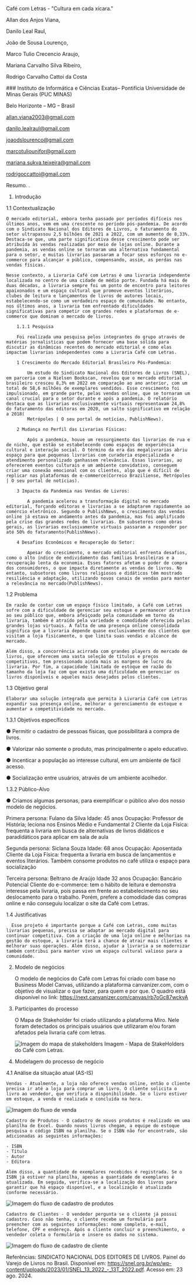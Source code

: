 Café com Letras - "Cultura em cada xícara."

Allan dos Anjos Viana,

Danilo Leal Raul,

João de Sousa Lourenço,

Marco Tulio Crecencio Araujo,

Mariana Carvalho Silva Ribeiro,

Rodrigo Carvalho Cattoi da Costa

​### Instituto de Informática e Ciências Exatas– Pontifícia Universidade de Minas Gerais (PUC MINAS)

Belo Horizonte – MG – Brasil

allan.viana2003@gmail.com

danilo.lealraul@gmail.com

joaodslourenco@gmail.com

marcotuliounifor@gmail.com

mariana.sukva.teixeira@gmail.com

rodrigoccattoi@gmail.com

Resumo. .

1. Introdução

1.1 Contextualização

    O mercado editorial, embora tenha passado por períodos difíceis nos últimos anos, vem em uma crescente no período pós-pandemia. De acordo com o Sindicato Nacional dos Editores de Livros, o faturamento do setor ultrapassou 2,5 bilhões de 2021 a 2022, com um aumento de 8,33%. Destaca-se que, uma parte significativa desse crescimento pode ser atribuída às vendas realizadas por meio de lojas online. Durante a pandemia, as vendas online se tornaram uma alternativa fundamental para o setor, e muitas livrarias passaram a focar seus esforços no e-commerce para alcançar o público, compensando, assim, as perdas nas vendas físicas.

    Nesse contexto, a Livraria Café com Letras é uma livraria independente localizada no centro de uma cidade de médio porte. Fundada há mais de duas décadas, a livraria sempre foi um ponto de encontro para leitores apaixonados e um espaço cultural que promove eventos literários, clubes de leitura e lançamentos de livros de autores locais, estabelecendo-se como um verdadeiro espaço de comunidade. No entanto, nos últimos anos, a livraria tem enfrentado dificuldades significativas para competir com grandes redes e plataformas de e-commerce que dominam o mercado de livros.

        1.1.1 Pesquisa

        Foi realizada uma pesquisa pelos integrantes do grupo através de matérias jornalisticas que podem fornecer uma base sólida para discutir as dinâmicas recentes do mercado editorial e como elas impactam livrarias independentes como a Livraria Café com Letras.

        1 Crescimento do Mercado Editorial Brasileiro Pós-Pandemia:

            Um estudo do Sindicato Nacional dos Editores de Livros (SNEL), em parceria com a Nielsen Bookscan, revelou que o mercado editorial brasileiro cresceu 8,3% em 2022 em comparação ao ano anterior, com um total de 58,6 milhões de exemplares vendidos. Esse crescimento foi impulsionado, em grande parte, pelas vendas online, que se tornaram um canal crucial para o setor durante e após a pandemia. O relatório destaca que as livrarias exclusivamente virtuais representavam 24,8% do faturamento das editoras em 2020, um salto significativo em relação a 2018​(
            Metrópoles | O seu portal de notícias, PublishNews).

        2 Mudança no Perfil das Livrarias Físicas:

            Após a pandemia, houve um ressurgimento das livrarias de rua e de nicho, que estão se estabelecendo como espaços de experiência cultural e interação social. O término da era das megalivrarias abriu espaço para que pequenas livrarias com curadoria especializada e atendimento personalizado ganhassem relevância. Essas livrarias, ao oferecerem eventos culturais e um ambiente convidativo, conseguem criar uma conexão emocional com os clientes, algo que é difícil de replicar nas plataformas de e-commerce​(Correio Braziliense, Metrópoles | O seu portal de notícias).

        3 Impacto da Pandemia nas Vendas de Livros:

            A pandemia acelerou a transformação digital no mercado editorial, forçando editoras e livrarias a se adaptarem rapidamente ao comércio eletrônico. Segundo o PublishNews, o crescimento das vendas online já estava em andamento antes da pandemia, mas foi amplificado pela crise das grandes redes de livrarias. Em subsetores como obras gerais, as livrarias exclusivamente virtuais passaram a responder por até 50% do faturamento​(PublishNews).

        4 Desafios Econômicos e Recuperação do Setor:

            Apesar do crescimento, o mercado editorial enfrenta desafios, como o alto índice de endividamento das famílias brasileiras e a recuperação lenta da economia. Esses fatores afetam o poder de compra dos consumidores, o que impacta diretamente as vendas de livros. No entanto, subsetores como livros religiosos e didáticos têm mostrado resiliência e adaptação, utilizando novos canais de vendas para manter a relevância no mercado​(PublishNews).

1.2 Problema

    Em razão de contar com um espaço físico limitado, a Café com Letras sofre com a dificuldade de gerenciar seu estoque e permanecer atrativa ao seu público que, embora afeiçoado pela comunidade em torno da livraria, também é atraído pela variedade e comodidade oferecida pelas grandes lojas virtuais. A falta de uma presença online consolidada significa que a livraria depende quase exclusivamente dos clientes que visitam a loja fisicamente, o que limita suas vendas e alcance de mercado.

    Além disso, a concorrência acirrada com grandes players do mercado de livros, que oferecem uma vasta seleção de títulos e preços competitivos, tem pressionado ainda mais as margens de lucro da livraria. Por fim, a capacidade limitada de estoque em razão do tamanho da loja faz com que exista uma dificuldade em gerenciar os livros disponíveis e aqueles mais desejados pelos clientes.

1.3 Objetivo geral

    Elaborar uma solução integrada que permita à Livraria Café com Letras expandir sua presença online, melhorar o gerenciamento de estoque e aumentar a competitividade no mercado.

1.3.1 Objetivos específicos

● Permitir o cadastro de pessoas físicas, que possibilitará a compra de livros.

● Valorizar não somente o produto, mas principalmente o apelo educativo.

● Incenticar a população ao interesse cultural, em um ambiente de fácil acesso.

● Socialização entre usuários, através de um ambiente acolhedor.

1.3.2 Público-Alvo

● Criamos algumas personas, para exemplificar o público alvo dos nosso modelo de negócios.

Primera persona: Fulano da Silva
Idade: 45 anos 
Ocupação: Professor de História; leciona nos Ensinos Médio e Fundamental 2
Cliente da Loja Física: frequenta a livraria em busca de alternativas de livros didáticos e paradidáticos para aplicar em sala de aula

Segunda persona: Siclana Souza
Idade: 68 anos
Ocupação: Aposentada
Cliente da Loja Física: frequenta a livraria em busca de lançamentos e eventos literários. Também consome produtos no café utiliza o espaço para socialização

Terceira persona: Beltrano de Araújo
Idade 32 anos
Ocupação: Bancário
Potencial Cliente do e-commerce: tem o hábito de leitura e demonstra interesse pela livraria, pois passa em frente ao estabelecimento no seu deslocamento para o trabalho. Porém, prefere a comodidade das compras online e não conseguiu localizar o site da Café com Letras.

  1.4 Justificativas

      Esse projeto é importante porque a Café com Letras, como muitas livrarias pequenas, precisa se adaptar ao mercado digital para continuar competitiva. Com a criação de uma loja online e melhorias na gestão do estoque, a livraria terá a chance de atrair mais clientes e melhorar suas operações. Além disso, ajudar a livraria a se modernizar também contribui para manter vivo um espaço cultural valioso para a comunidade.

2.  Modelo de negócios

    O modelo de negócios do Café com Letras foi criado com base no Business Model Canvas, utilizando a plataforma canvanizer.com, com o objetivo de visualizar o que fazer, para quem e por que. O quadro está disponível no link: https://next.canvanizer.com/canvas/rb7oGc87wckvA

3.  Participantes do processo

    O Mapa de Stakeholder foi criado utilizando a plataforma Miro. Nele foram detectados os principais usuários que utilizaram e/ou foram afetados pela livraria café com letras. 

    ![Imagem do mapa de stakeholders](./assets/images/Stakeholder_Map.jpg)
Imagem - Mapa de StakeHolders do Café com Letras.

4. Modelagem do processo de negócio

4.1 Análise da situação atual (AS-IS)
    
    Vendas - Atualmente, a loja não oferece vendas online, então o cliente precisa ir até a loja para comprar um livro. O cliente solicita o livro ao vendedor, que verifica a disponibilidade. Se o livro estiver em estoque, a venda é realizada e concluída na hora.
![Imagem do fluxo de venda](./assets/images/fluxo_venda.png)

    Cadastro de Produtos - O cadastro de novos produtos é realizado em uma planilha de Excel. Quando novos livros chegam, a equipe do estoque pesquisa o código ISBN na planilha. Se o ISBN não for encontrado, são adicionadas as seguintes informações:

    - ISBN
    - Título
    - Autor
    - Editora

    Além disso, a quantidade de exemplares recebidos é registrada. Se o ISBN já estiver na planilha, apenas a quantidade de exemplares é atualizada. Em seguida, verifica-se a localização dos livros para garantir que há espaço disponível, e a localização é atualizada conforme necessário.

![Imagem do fluxo de cadastro de produtos](./assets/images/fluxo_cadastro_livros.png)

    Cadastro de Clientes - O vendedor pergunta se o cliente já possui cadastro. Caso não tenha, o cliente recebe um formulário para preencher com as seguintes informações: nome completo, e-mail, telefone, CPF e endereço. Após o cliente concluir o preenchimento, o vendedor coleta o formulário e insere os dados no sistema.

![Imagem do fluxo de cadastro de cliente](./assets/images/fluxo_cadastro_cliente.png)

Referências:
SINDICATO NACIONAL DOS EDITORES DE LIVROS. Painel do Varejo de Livros no Brasil. Disponível em: https://snel.org.br/wp/wp-content/uploads/2023/01/SNEL_13_2022_-_13T_2022.pdf. Acesso em: 23 ago. 2024.

